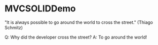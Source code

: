 # MVCSOLIDDemo
"It is always possible to go around the world to cross the street." (Thiago Schmitz)

 Q: Why did the developer cross the street?
 A: To go around the world!
